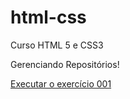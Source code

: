 # html-css
 Curso HTML 5 e CSS3

 Gerenciando Repositórios!

<a href="https://natangodoy.github.io/html-css/exercícios/ex001/index.html"> Executar o exercício 001